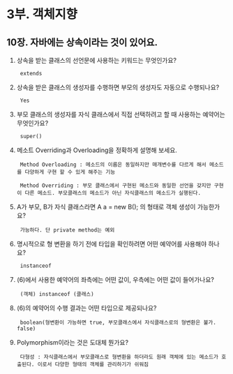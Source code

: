 # 3부. 객체지향

##    10장. 자바에는 상속이라는 것이 있어요.

1. 상속을 받는 클래스의 선언문에 사용하는 키워드는 무엇인가요?

        extends

2. 상속을 받은 클래스의 생성자를 수행하면 부모의 생성자도 자동으로 수행되나요?

        Yes

3. 부모 클래스의 생성자를 자식 클래스에서 직접 선택하려고 할 때 사용하는 예약어는 무엇인가요?

        super()

4. 메소트 Overriding과 Overloading을 정확하게 설명해 보세요.

        Method Overloading : 메소드의 이름은 동일하지만 매개변수를 다르게 해서 메소드를 다양하게 구현 할 수 있게 해주는 기능

        Method Overriding : 부모 클래스에서 구현된 메소드와 동일한 선언을 갖지만 구현이 다른 메소드. 부모클래스의 메소드가 아닌 자식클래스의 메소드가 실행된다.

5. A가 부모, B가 자식 클래스라면 A a = new B(); 의 형태로 객체 생성이 가능한가요?

        가능하다. 단 private method는 예외

6. 명시적으로 형 변환을 하기 전에 타입을 확인하려면 어떤 예약어를 사용해야 하나요?

        instanceof

7. (6)에서 사용한 예약어의 좌측에는 어떤 값이, 우측에는 어떤 값이 들어가나요?

        (객체) instanceof (클래스)

8. (6)의 예약어의 수행 결과는 어떤 타입으로 제공되나요?

        boolean(형변환이 가능하면 true, 부모클래스에서 자식클래스로의 형변환은 불가. false)

9. Polymorphism이라는 것은 도대체 뭔가요?

        다형성 : 자식클래스에서 부모클래스로 형변환을 하더라도 원래 객체에 있는 메소드가 호출된다. 이로서 다양한 형태의 객체를 관리하기가 쉬워짐